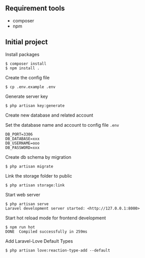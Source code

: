 ## Requirement tools
- composer
- npm

## Initial project
Install packages
```
$ composer install
$ npm install .
```

Create the config file
```
$ cp .env.example .env
```

Generate server key
```
$ php artisan key:generate
```

Create new database and related account

Set the database name and account to config file `.env`

```
DB_PORT=3306
DB_DATABASE=xxx
DB_USERNAME=ooo
DB_PASSWORD=xxx
```

Create db schema by migration
```
$ php artisan migrate
```

Link the storage folder to public
```
$ php artisan storage:link
```

Start web server
```
$ php artisan serve
Laravel development server started: <http://127.0.0.1:8000>
```

Start hot reload mode for frontend development
```
$ npm run hot
DONE  Compiled successfully in 259ms
```
Add Laravel-Love Default Types
```
$ php artisan love:reaction-type-add --default
```